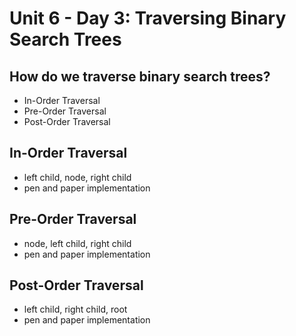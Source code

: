 # Unit 6 - Day 3: Traversing Binary Search Trees

## How do we traverse binary search trees?
  * In-Order Traversal
  * Pre-Order Traversal
  * Post-Order Traversal

## In-Order Traversal
  * left child, node, right child
  * pen and paper implementation

## Pre-Order Traversal
  * node, left child, right child
  * pen and paper implementation

## Post-Order Traversal
  * left child, right child, root
  * pen and paper implementation
